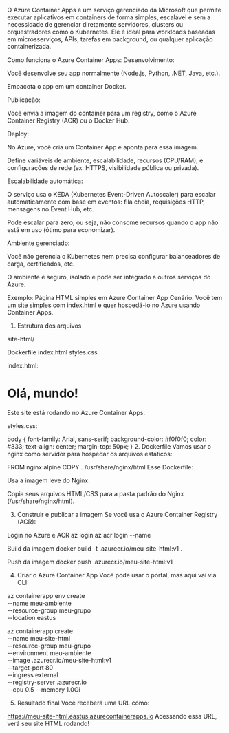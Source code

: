 O Azure Container Apps é um serviço gerenciado da Microsoft que permite executar aplicativos em containers de forma simples, escalável e sem a necessidade de gerenciar diretamente servidores, clusters ou orquestradores como o Kubernetes. Ele é ideal para workloads baseadas em microsserviços, APIs, tarefas em background, ou qualquer aplicação containerizada.

Como funciona o Azure Container Apps:
Desenvolvimento:

Você desenvolve seu app normalmente (Node.js, Python, .NET, Java, etc.).

Empacota o app em um container Docker.

Publicação:

Você envia a imagem do container para um registry, como o Azure Container Registry (ACR) ou o Docker Hub.

Deploy:

No Azure, você cria um Container App e aponta para essa imagem.

Define variáveis de ambiente, escalabilidade, recursos (CPU/RAM), e configurações de rede (ex: HTTPS, visibilidade pública ou privada).

Escalabilidade automática:

O serviço usa o KEDA (Kubernetes Event-Driven Autoscaler) para escalar automaticamente com base em eventos: fila cheia, requisições HTTP, mensagens no Event Hub, etc.

Pode escalar para zero, ou seja, não consome recursos quando o app não está em uso (ótimo para economizar).

Ambiente gerenciado:

Você não gerencia o Kubernetes nem precisa configurar balanceadores de carga, certificados, etc.

O ambiente é seguro, isolado e pode ser integrado a outros serviços do Azure.

Exemplo: Página HTML simples em Azure Container App
Cenário:
Você tem um site simples com index.html e quer hospedá-lo no Azure usando Container Apps.

1. Estrutura dos arquivos

site-html/

 Dockerfile
 index.html
 styles.css
 
index.html:

<!DOCTYPE html>
<html>
<head>
  <title>Meu Site no Azure</title>
  <link rel="stylesheet" href="styles.css">
</head>
<body>
  <h1>Olá, mundo!</h1>
  <p>Este site está rodando no Azure Container Apps.</p>
</body>
</html>

styles.css:

body {
  font-family: Arial, sans-serif;
  background-color: #f0f0f0;
  color: #333;
  text-align: center;
  margin-top: 50px;
}
2. Dockerfile
Vamos usar o nginx como servidor para hospedar os arquivos estáticos:

FROM nginx:alpine
COPY . /usr/share/nginx/html
Esse Dockerfile:

Usa a imagem leve do Nginx.

Copia seus arquivos HTML/CSS para a pasta padrão do Nginx (/usr/share/nginx/html).

3. Construir e publicar a imagem
Se você usa o Azure Container Registry (ACR):

Login no Azure e ACR
az login
az acr login --name <nome-do-registro>

Build da imagem
docker build -t <nome-do-registro>.azurecr.io/meu-site-html:v1 .

Push da imagem
docker push <nome-do-registro>.azurecr.io/meu-site-html:v1

4. Criar o Azure Container App
Você pode usar o portal, mas aqui vai via CLI:

az containerapp env create \
  --name meu-ambiente \
  --resource-group meu-grupo \
  --location eastus

az containerapp create \
  --name meu-site-html \
  --resource-group meu-grupo \
  --environment meu-ambiente \
  --image <nome-do-registro>.azurecr.io/meu-site-html:v1 \
  --target-port 80 \
  --ingress external \
  --registry-server <nome-do-registro>.azurecr.io \
  --cpu 0.5 --memory 1.0Gi
  
5. Resultado final
Você receberá uma URL como:

https://meu-site-html.eastus.azurecontainerapps.io
Acessando essa URL, verá seu site HTML rodando!

